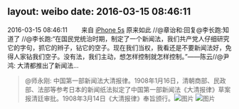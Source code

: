 layout: weibo
date: 2016-03-15 08:46:11
---
2016-03-15 08:46:11  &nbsp;&nbsp;&nbsp;&nbsp;&nbsp;&nbsp; 来自 <a href="sinaweibo://customweibosource" rel="nofollow">iPhone 5s</a>
原来如此 //@章诒和:回复@李长跑:知道了 //@李长跑:“在国民党统治时期，制定了一个新闻法，我们共产党人仔细研究它的字句，抓它的辫子，钻它的空子。现在我们当权，我看还是不要新闻法好，免得人家钻我们空子。没有法，我们主动，想怎样控制就怎样控制。”——陈云//@尹鸿: 大清都推出了新闻法…
>  @师永刚: 中国第一部新闻法大清报律。1908年1月16日，清朝商部、民政部、法部等参考日本的新闻纸法拟定了中国第一部新闻法《大清报律》草案报清廷审批。1908年3月14日《大清报律》奉旨颁行。 ​​​
>  ![图片](https://ww1.sinaimg.cn/large/59390447jw1f1w0dwtvqhj20hs0noq3o.jpg)
>  ![图片](https://ww1.sinaimg.cn/large/59390447jw1f1w0dybor5j207z081dg5.jpg)
